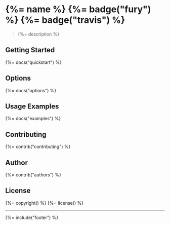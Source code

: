 # {%= name %} {%=  badge("fury") %} {%=  badge("travis") %}

> {%= description %}

## Getting Started
{%= docs("quickstart") %}

## Options
{%= docs("options") %}

## Usage Examples
{%= docs("examples") %}

## Contributing
{%= contrib("contributing") %}

## Author
{%= contrib("authors") %}

## License
{%= copyright() %}
{%= license() %}

***

{%= include("footer") %}